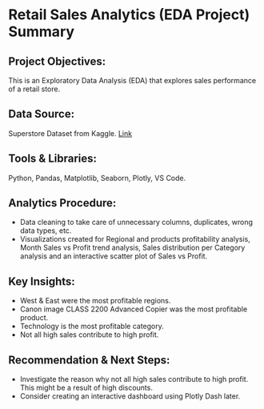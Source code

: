 # Retail Sales Analytics (EDA Project) Summary

## Project Objectives:
This is an Exploratory Data Analysis (EDA) that explores sales performance of a retail store.

## Data Source: 
Superstore Dataset from Kaggle. 
[Link](https://www.kaggle.com/datasets/vivek468/superstore-dataset-final)

## Tools & Libraries: 
Python, Pandas, Matplotlib, Seaborn, Plotly, VS Code.

## Analytics Procedure:
- Data cleaning to take care of unnecessary columns, duplicates, wrong data types, etc.
- Visualizations created for Regional and products profitability analysis, Month Sales vs Profit trend analysis, Sales distribution per Category analysis and an interactive scatter plot of Sales vs Profit.

## Key Insights:
- West & East were the most profitable regions.
- Canon image CLASS 2200 Advanced Copier was the most profitable product.
- Technology is the most profitable category.
- Not all high sales contribute to high profit.

## Recommendation & Next Steps: 
- Investigate the reason why not all high sales contribute to high profit.
This might be a result of high discounts.
- Consider creating an interactive dashboard using Plotly Dash later.
